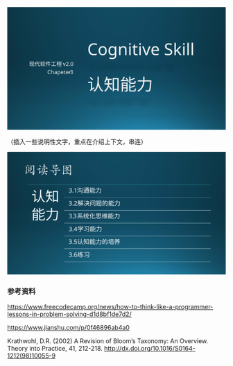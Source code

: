 


<img src="img/Slide1.SVG"/>

（插入一些说明性文字，重点在介绍上下文，串连）

<img src="img/Slide2.SVG"/>



### 参考资料

https://www.freecodecamp.org/news/how-to-think-like-a-programmer-lessons-in-problem-solving-d1d8bf1de7d2/

https://www.jianshu.com/p/0f46896ab4a0

Krathwohl, D.R. (2002) A Revision of Bloom’s Taxonomy: An Overview. Theory into Practice, 41, 212-218. http://dx.doi.org/10.1016/S0164-1212(98)10055-9
